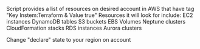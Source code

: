Script provides a list of resources on desired account in AWS that have tag "Key Instem:Terraform	 & Value true"
Resources it will look for include:
EC2 instances
DynamoDB tables
S3 buckets
EBS Volumes
Neptune clusters
CloudFormation stacks
RDS instances
Aurora clusters

Change "declare" state to your region on account
